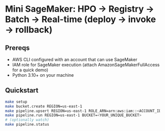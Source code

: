 # Mini SageMaker: HPO → Registry → Batch → Real-time (deploy → invoke → rollback)

## Prereqs
- AWS CLI configured with an account that can use SageMaker
- IAM role for SageMaker execution (attach AmazonSageMakerFullAccess for a quick demo)
- Python 3.10+ on your machine

## Quickstart

```bash
make setup
make bucket.create REGION=us-east-1
make pipeline.upsert REGION=us-east-1 ROLE_ARN=arn:aws:iam::<ACCOUNT_ID>:role/<ROLE> BUCKET=<YOUR_UNIQUE_BUCKET>
make pipeline.run REGION=us-east-1 BUCKET=<YOUR_UNIQUE_BUCKET>
# (optionally watch)
make pipeline.status

